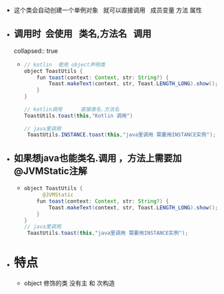 - 这个类会自动创建一个单例对象   就可以直接调用   成员变量 方法 属性
- ## 调用时  会使用   类名,方法名   调用
  collapsed:: true
	- ```java
	  // kotlin  使用 object声明类
	  object ToastUtils {
	      fun toast(context: Context, str: String?) {
	          Toast.makeText(context, str, Toast.LENGTH_LONG).show();
	      }
	  }
	   
	  // kotlin调用      直接类名.方法名
	  ToastUtils.toast(this,"Kotlin 调用")
	   
	  // java里调用   
	   ToastUtils.INSTANCE.toast(this,"java里调用 需要用INSTANCE实例");
	  ```
- ## 如果想java也能类名.调用 ，方法上需要加@JVMStatic注解
	- ```java
	  object ToastUtils {
	    	@JVMStatic
	      fun toast(context: Context, str: String?) {
	          Toast.makeText(context, str, Toast.LENGTH_LONG).show();
	      }
	  }
	  // java里调用   
	   ToastUtils.toast(this,"java里调用 需要用INSTANCE实例");
	  ```
- # 特点
	- object 修饰的类 没有主 和 次构造